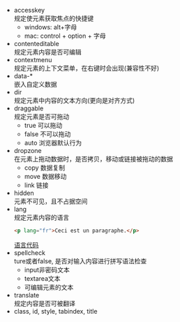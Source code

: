 - accesskey  
    规定使元素获取焦点的快捷键
    - windows: alt+字母
    - mac: control + option + 字母
- contenteditable  
    规定元素内容是否可编辑
- contextmenu  
    规定元素的上下文菜单，在右键时会出现(兼容性不好)
- data-*  
    嵌入自定义数据
- dir  
    规定元素中内容的文本方向(更向是对齐方式)
- draggable  
    规定元素是否可拖动
    - true 可以拖动
    - false 不可以拖动
    - auto 浏览器默认行为
- dropzone  
    在元素上拖动数据时，是否拷贝，移动或链接被拖动的数据
    - copy 数据复制
    - move 数据移动
    - link 链接
- hidden  
    元素不可见，且不占据空间
- lang  
    规定元素内容的语言
    ```html
    <p lang="fr">Ceci est un paragraphe.</p>
    ```
    [语言代码](https://www.w3school.com.cn/tags/html_ref_language_codes.asp)
- spellcheck  
    ture或者false, 是否对输入内容进行拼写语法检查
    - input非密码文本
    - textarea文本
    - 可编辑元素的文本
- translate  
    规定内容是否可被翻译
- class, id, style, tabindex, title
